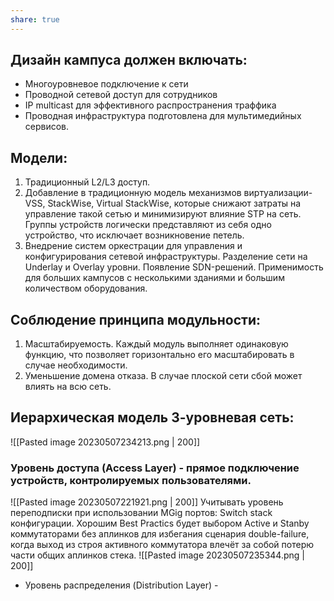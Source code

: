 ```yaml
---
share: true
---
```

  


## Дизайн кампуса должен включать:
- Многоуровневое подключение к сети
- Проводной сетевой доступ для сотрудников
- IP multicast для эффективного распространения траффика
- Проводная инфраструктура подготовлена для мультимедийных сервисов.

## Модели:
1. Традиционный L2/L3 доступ.
2. Добавление в традиционную модель механизмов виртуализации- VSS, StackWise, Virtual StackWise, которые снижают затраты на управление такой сетью и минимизируют влияние STP на сеть. Группы устройств логически представляют из себя одно устройство, что исключает возникновение петель.
3. Внедрение систем оркестрации для управления и конфигурирования сетевой инфраструктуры. Разделение сети на Underlay и Overlay уровни. Появление SDN-решений. Применимость для больших кампусов с несколькими зданиями и большим количеством оборудования.

## Соблюдение принципа модульности:
1. Масштабируемость. Каждый модуль выполняет одинаковую функцию, что позволяет горизонтально его масштабировать в случае необходимости.
2. Уменьшение домена отказа. В случае плоской сети сбой может влиять на всю сеть.

## Иерархическая модель 3-уровневая сеть:
![[Pasted image 20230507234213.png | 200]]
### Уровень доступа (Access Layer) - прямое подключение устройств, контролируемых пользователями.

![[Pasted image 20230507221921.png | 200]]
Учитывать уровень переподписки при использовании MGig портов:
Switch stack конфигурации. 
Хорошим Best Practics будет выбором Active и Stanby коммутаторами без аплинков для избегания сценария double-failure, когда выход из строя активного коммутатора влечёт за собой потерю части общих аплинков стека.
![[Pasted image 20230507235344.png | 200]]
- Уровень распределения (Distribution Layer) - 

